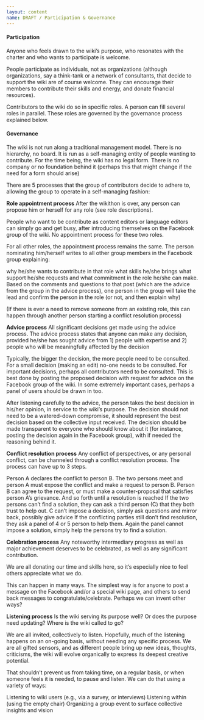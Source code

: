 ```yaml
---
layout: content
name: DRAFT / Participation & Governance
---
```

#### Participation

Anyone who feels drawn to the wiki’s purpose, who resonates with the charter and who wants to participate is welcome.

People participate as individuals, not as organizations (although organizations, say a think-tank or a network of consultants, that decide to support the wiki are of course welcome. They can encourage their members to contribute their skills and energy, and donate financial resources).

Contributors to the wiki do so in specific roles. A person can fill several roles in parallel. These roles are governed by the governance process explained below.

#### Governance

The wiki is not run along a traditional management model. There is no hierarchy, no board. It is run as a self-managing entity of people wanting to contribute. For the time being, the wiki has no legal form. There is no company or no foundation behind it (perhaps this that might change if the need for a form should arise)

There are 5 processes that the group of contributors decide to adhere to, allowing the group to operate in a self-managing fashion:

**Role appointment process**
After the wikithon is over, any person can propose him or herself for any role (see role descriptions).

People who want to be contribute as content editors or language editors can simply go and get busy, after introducing themselves on the Facebook group of the wiki. No appointment process for these two roles.

For all other roles, the appointment process remains the same. The person nominating him/herself writes to all other group members in the Facebook group explaining:

why he/she wants to contribute in that role
what skills he/she brings
what support he/she requests
and what commitment in the role he/she can make.
Based on the comments and questions to that post (which are the advice from the group in the advice process), one person in the group will take the lead and confirm the person in the role (or not, and then explain why)

(If there is ever a need to remove someone from an existing role, this can happen through another person starting a conflict resolution process)

**Advice process**
All significant decisions get made using the advice process. The advice process states that anyone can make any decision, provided he/she has sought advice from 1) people with expertise and 2) people who will be meaningfully affected by the decision

Typically, the bigger the decision, the more people need to be consulted. For a small decision (making an edit) no-one needs to be consulted. For important decisions, perhaps all contributors need to be consulted. This is best done by posting the proposed decision with request for advice on the Facebook group of the wiki. In some extremely important cases, perhaps a panel of users should be drawn in too.

After listening carefully to the advice, the person takes the best decision in his/her opinion, in service to the wiki’s purpose. The decision should not need to be a watered-down compromise, it should represent the best decision based on the collective input received. The decision should be made transparent to everyone who should know about it (for instance, posting the decision again in the Facebook group), with if needed the reasoning behind it.

**Conflict resolution process**
Any conflict of perspectives, or any personal conflict, can be channeled through a conflict resolution process. The process can have up to 3 steps.

Person A declares the conflict to person B. The two persons meet and person A must expose the conflict and make a request to person B. Person B can agree to the request, or must make a counter-proposal that satisfies person A’s grievance. And so forth until a resolution is reached
If the two persons can’t find a solution, they can ask a third person (C) that they both trust to help out. C can’t impose a decision, simply ask questions and mirror back, possibly give advice
If the conflicting parties still don’t find resolution, they ask a panel of 4 or 5 person to help them. Again the panel cannot impose a solution, simply help the persons try to find a solution.


**Celebration process**
Any noteworthy intermediary progress as well as major achievement deserves to be celebrated, as well as any significant contribution.

We are all donating our time and skills here, so it’s especially nice to feel others appreciate what we do. 

This can happen in many ways. The simplest way is for anyone to post a message on the Facebook and/or a special wiki page, and others to send back messages to congratulate/celebrate. Perhaps we can invent other ways?

**Listening process**
Is the wiki serving its purpose well? Or does the purpose need updating? Where is the wiki called to go?

We are all invited, collectively to listen. Hopefully, much of the listening happens on an on-going basis, without needing any specific process. We are all gifted sensors, and as different people bring up new ideas, thoughts, criticisms, the wiki will evolve organically to express its deepest creative potential.

That shouldn’t prevent us from taking time, on a regular basis, or when someone feels it is needed, to pause and listen. We can do that using a variety of ways:

Listening to wiki users (e.g., via a survey, or interviews)
Listening within (using the empty chair)
Organizing a group event to surface collective insights and vision